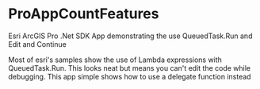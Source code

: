 # ProAppCountFeatures
Esri ArcGIS Pro .Net SDK App demonstrating the use QueuedTask.Run and Edit and Continue

Most of esri's samples show the use of Lambda expressions with QueuedTask.Run. This looks neat but means you can't edit the code while debugging. This app simple shows how to use a delegate function instead
